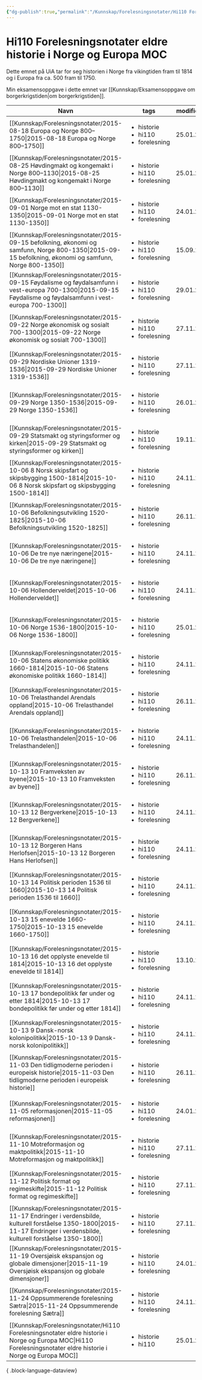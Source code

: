 ```yaml
---
{"dg-publish":true,"permalink":"/Kunnskap/Forelesningsnotater/Hi110 Forelesningsnotater eldre historie i Norge og Europa MOC/","title":"Hi110 Forelesningsnotater eldre historie i Norge og Europa MOC","tags":["historie","hi110"]}
---
```



# Hi110 Forelesningsnotater eldre historie i Norge og Europa MOC
Dette emnet på UiA tar for seg historien i Norge fra vikingtiden fram til 1814 og i Europa fra ca. 500 fram til 1750.

Min eksamensoppgave i dette emnet var [[Kunnskap/Eksamensoppgave om borgerkrigstiden\|om borgerkrigstiden]].

| Navn                                                                                                                                                                         | tags                                                         | modified |
| ---------------------------------------------------------------------------------------------------------------------------------------------------------------------------- | ------------------------------------------------------------ | -------- |
| [[Kunnskap/Forelesningsnotater/2015-08-18 Europa og Norge 800–1750\|2015-08-18 Europa og Norge 800–1750]]                                                                 | <ul><li>historie</li><li>hi110</li><li>forelesning</li></ul> | 25.01.23 |
| [[Kunnskap/Forelesningsnotater/2015-08-25 Høvdingmakt og kongemakt i Norge 800–1130\|2015-08-25 Høvdingmakt og kongemakt i Norge 800–1130]]                               | <ul><li>historie</li><li>hi110</li><li>forelesning</li></ul> | 25.01.23 |
| [[Kunnskap/Forelesningsnotater/2015-09-01 Norge mot en stat 1130-1350\|2015-09-01 Norge mot en stat 1130-1350]]                                                           | <ul><li>historie</li><li>hi110</li><li>forelesning</li></ul> | 24.01.23 |
| [[Kunnskap/Forelesningsnotater/2015-09-15 befolkning, økonomi og samfunn, Norge 800-1350\|2015-09-15 befolkning, økonomi og samfunn, Norge 800-1350]]                     | <ul><li>historie</li><li>hi110</li><li>forelesning</li></ul> | 15.09.15 |
| [[Kunnskap/Forelesningsnotater/2015-09-15 Føydalisme og føydalsamfunn i vest-europa 700-1300\|2015-09-15 Føydalisme og føydalsamfunn i vest-europa 700-1300]]             | <ul><li>historie</li><li>hi110</li><li>forelesning</li></ul> | 29.01.23 |
| [[Kunnskap/Forelesningsnotater/2015-09-22 Norge økonomisk og sosialt 700-1300\|2015-09-22 Norge økonomisk og sosialt 700-1300]]                                           | <ul><li>historie</li><li>hi110</li><li>forelesning</li></ul> | 27.11.15 |
| [[Kunnskap/Forelesningsnotater/2015-09-29 Nordiske Unioner 1319-1536\|2015-09-29 Nordiske Unioner 1319-1536]]                                                             | <ul><li>historie</li><li>hi110</li><li>forelesning</li></ul> | 27.11.15 |
| [[Kunnskap/Forelesningsnotater/2015-09-29 Norge 1350-1536\|2015-09-29 Norge 1350-1536]]                                                                                   | <ul><li>historie</li><li>hi110</li><li>forelesning</li></ul> | 26.01.23 |
| [[Kunnskap/Forelesningsnotater/2015-09-29 Statsmakt og styringsformer og kirken\|2015-09-29 Statsmakt og styringsformer og kirken]]                                       | <ul><li>historie</li><li>hi110</li><li>forelesning</li></ul> | 19.11.15 |
| [[Kunnskap/Forelesningsnotater/2015-10-06 8 Norsk skipsfart og skipsbygging 1500-1814\|2015-10-06 8 Norsk skipsfart og skipsbygging 1500-1814]]                           | <ul><li>historie</li><li>hi110</li><li>forelesning</li></ul> | 24.11.15 |
| [[Kunnskap/Forelesningsnotater/2015-10-06 Befolkningsutvikling 1520-1825\|2015-10-06 Befolkningsutvikling 1520-1825]]                                                     | <ul><li>historie</li><li>hi110</li><li>forelesning</li></ul> | 26.11.15 |
| [[Kunnskap/Forelesningsnotater/2015-10-06 De tre nye næringene\|2015-10-06 De tre nye næringene]]                                                                         | <ul><li>historie</li><li>hi110</li><li>forelesning</li></ul> | 24.11.15 |
| [[Kunnskap/Forelesningsnotater/2015-10-06 Hollenderveldet\|2015-10-06 Hollenderveldet]]                                                                                   | <ul><li>historie</li><li>hi110</li><li>forelesning</li></ul> | 24.11.15 |
| [[Kunnskap/Forelesningsnotater/2015-10-06 Norge 1536-1800\|2015-10-06 Norge 1536-1800]]                                                                                   | <ul><li>historie</li><li>hi110</li><li>forelesning</li></ul> | 25.01.23 |
| [[Kunnskap/Forelesningsnotater/2015-10-06 Statens økonomiske politikk 1660-1814\|2015-10-06 Statens økonomiske politikk 1660-1814]]                                       | <ul><li>historie</li><li>hi110</li><li>forelesning</li></ul> | 24.11.15 |
| [[Kunnskap/Forelesningsnotater/2015-10-06 Trelasthandel Arendals oppland\|2015-10-06 Trelasthandel Arendals oppland]]                                                     | <ul><li>historie</li><li>hi110</li><li>forelesning</li></ul> | 26.11.15 |
| [[Kunnskap/Forelesningsnotater/2015-10-06 Trelasthandelen\|2015-10-06 Trelasthandelen]]                                                                                   | <ul><li>historie</li><li>hi110</li><li>forelesning</li></ul> | 24.11.15 |
| [[Kunnskap/Forelesningsnotater/2015-10-13 10 Framveksten av byene\|2015-10-13 10 Framveksten av byene]]                                                                   | <ul><li>historie</li><li>hi110</li><li>forelesning</li></ul> | 26.11.15 |
| [[Kunnskap/Forelesningsnotater/2015-10-13 12 Bergverkene\|2015-10-13 12 Bergverkene]]                                                                                     | <ul><li>historie</li><li>hi110</li><li>forelesning</li></ul> | 24.11.15 |
| [[Kunnskap/Forelesningsnotater/2015-10-13 12 Borgeren Hans Herlofsen\|2015-10-13 12 Borgeren Hans Herlofsen]]                                                             | <ul><li>historie</li><li>hi110</li><li>forelesning</li></ul> | 24.11.15 |
| [[Kunnskap/Forelesningsnotater/2015-10-13 14 Politisk perioden 1536 til 1660\|2015-10-13 14 Politisk perioden 1536 til 1660]]                                             | <ul><li>historie</li><li>hi110</li><li>forelesning</li></ul> | 24.11.15 |
| [[Kunnskap/Forelesningsnotater/2015-10-13 15 enevelde 1660-1750\|2015-10-13 15 enevelde 1660-1750]]                                                                       | <ul><li>historie</li><li>hi110</li><li>forelesning</li></ul> | 24.11.15 |
| [[Kunnskap/Forelesningsnotater/2015-10-13 16 det opplyste enevelde til 1814\|2015-10-13 16 det opplyste enevelde til 1814]]                                               | <ul><li>historie</li><li>hi110</li><li>forelesning</li></ul> | 13.10.15 |
| [[Kunnskap/Forelesningsnotater/2015-10-13 17 bondepolitikk før under og etter 1814\|2015-10-13 17 bondepolitikk før under og etter 1814]]                                 | <ul><li>historie</li><li>hi110</li><li>forelesning</li></ul> | 24.11.15 |
| [[Kunnskap/Forelesningsnotater/2015-10-13 9 Dansk-norsk kolonipolitikk\|2015-10-13 9 Dansk-norsk kolonipolitikk]]                                                         | <ul><li>historie</li><li>hi110</li><li>forelesning</li></ul> | 24.11.15 |
| [[Kunnskap/Forelesningsnotater/2015-11-03 Den tidligmoderne perioden i europeisk historie\|2015-11-03 Den tidligmoderne perioden i europeisk historie]]                   | <ul><li>historie</li><li>hi110</li><li>forelesning</li></ul> | 26.11.15 |
| [[Kunnskap/Forelesningsnotater/2015-11-05 reformasjonen\|2015-11-05 reformasjonen]]                                                                                       | <ul><li>historie</li><li>hi110</li><li>forelesning</li></ul> | 24.01.23 |
| [[Kunnskap/Forelesningsnotater/2015-11-10 Motreformasjon og maktpolitikk\|2015-11-10 Motreformasjon og maktpolitikk]]                                                     | <ul><li>historie</li><li>hi110</li><li>forelesning</li></ul> | 27.11.15 |
| [[Kunnskap/Forelesningsnotater/2015-11-12 Politisk format og regimeskifte\|2015-11-12 Politisk format og regimeskifte]]                                                   | <ul><li>historie</li><li>hi110</li><li>forelesning</li></ul> | 27.11.15 |
| [[Kunnskap/Forelesningsnotater/2015-11-17 Endringer i verdensbilde, kulturell forståelse 1350-1800\|2015-11-17 Endringer i verdensbilde, kulturell forståelse 1350-1800]] | <ul><li>historie</li><li>hi110</li><li>forelesning</li></ul> | 27.11.15 |
| [[Kunnskap/Forelesningsnotater/2015-11-19 Oversjøisk ekspansjon og globale dimensjoner\|2015-11-19 Oversjøisk ekspansjon og globale dimensjoner]]                         | <ul><li>historie</li><li>hi110</li><li>forelesning</li></ul> | 24.01.23 |
| [[Kunnskap/Forelesningsnotater/2015-11-24 Oppsummerende forelesning Sætra\|2015-11-24 Oppsummerende forelesning Sætra]]                                                   | <ul><li>historie</li><li>hi110</li><li>forelesning</li></ul> | 24.11.15 |
| [[Kunnskap/Forelesningsnotater/Hi110 Forelesningsnotater eldre historie i Norge og Europa MOC\|Hi110 Forelesningsnotater eldre historie i Norge og Europa MOC]]           | <ul><li>historie</li><li>hi110</li></ul>                     | 25.01.23 |

{ .block-language-dataview}
